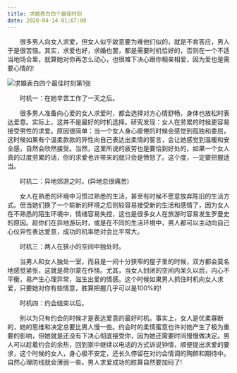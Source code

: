 ```yaml
---
title: 求婚表白四个最佳时刻
date: 2020-04-14 01:07:00
---
```




　　很多男人向女人求爱，但女人似乎故意要为难他们似的，就是不肯答应，男人于是很苦恼。其实，求爱也好，求婚也罢，都是需要时机恰好的，否则在一个不适当地场合里，就算她对你再怎么动心，也很难下决心跟你相亲相爱，因为爱也是需要心情的!

![求婚表白四个最佳时刻第1张](/img/b0f4bef19c6cc49d8b0562fcce15f5e3.jpg)

　　时机一：在她辛苦工作了一天之后。

　　很多男人准备向心爱的女人求爱时，都会选择对方心情舒畅，身体也放松时表达爱意。实际上，这并不是最好的时机选择。研究发现：女人在劳累的时候更容易接受男性的求爱。原因很简单：当一个女人身心疲倦的时候会感觉到孤独和委屈，这时候如果有个温柔款款的异性向自己表达出柔情的誓言，会让她感觉到温暖和安全感，自然会欣然接受。当然，这里所说的疲劳也是要恰到好处的，如果一个女人真的过度劳累的话，你的求爱也许带来的就只会是愤怒了。这个度，一定要把握适当。

　　时机二：异地郊游之时。(异地恋很痛苦)

　　女人在熟悉的环境中习惯过熟悉的生活，甚至有时候不愿意放弃陈旧的生活方式。但当她们换了一个崭新的环境之后则较容易接受新的生活和感情了，因为女人在不熟悉的陌生环境中，情绪容易失控，这也是很多女人在旅游时容易发生罗曼史的原因。趁你们在异地游玩时，或是在不同的生活环境中，男人都可以主动向自己心仪异性表达爱意，成功的机率绝对会比平常大。

　　时机三：两人在狭小的空间中独处时。

　　当男人和女人独处一室，而且是一间十分狭窄的屋子里的时候，双方都会莫名地感觉紧张，这就是荷尔蒙在作怪。尤其，当女人封闭的空间内呆久以后，内心不平衡，易产生心理异常，滋生出爱的情感。这个时候如果男人抓住时机向女人求爱，只要她对你有些情意，胜算把握几乎可以是100%的!

　　时机四：约会结束以后。

　　别以为只有约会的时候才是表达爱意的最好时机。事实上，女人是优柔寡断的，她的思维和决定总要比男人慢一些。约会时的柔情蜜意也许对她产生了极为重要的影响，但她就是还没有下决心彻底接受你，因为她还需要时间慢慢做决定。男人可以趁着约会的余热，回到家中继续以电话的方式诉说钟情，顺便提出求爱的要求，这个时候的女人，身心极不安定，还长久停留在对约会情调的陶醉和期待中。自然心理防线就会薄弱一些。男人求爱成功的胜算自然要加码了!